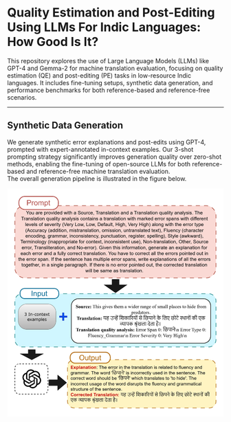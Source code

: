 # Quality Estimation and Post-Editing Using LLMs For Indic Languages: How Good Is It?

This repository explores the use of Large Language Models (LLMs) like GPT-4 and Gemma-2 for machine translation evaluation, focusing on quality estimation (QE) and post-editing (PE) tasks in low-resource Indic languages. It includes fine-tuning setups, synthetic data generation, and performance benchmarks for both reference-based and reference-free scenarios.

---

## Synthetic Data Generation
We generate synthetic error explanations and post-edits using GPT-4, prompted with expert-annotated in-context examples. Our 3-shot prompting strategy significantly improves generation quality over zero-shot methods, enabling the fine-tuning of open-source LLMs for both reference-based and reference-free machine translation evaluation.  
The overall generation pipeline is illustrated in the figure below.

<p align="center">
  <img src="images/gpt.jpg" alt="Pipeline for Synthetic Explanation and Post-Editing Generation" width="600"/>
</p>
